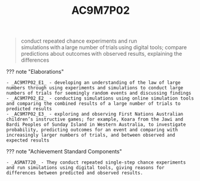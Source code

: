 ﻿---
tags: australian-curriculum
title: AC9M7P02
type: note
---
> conduct repeated chance experiments and run simulations with a large number of trials using digital tools; compare predictions about outcomes with observed results, explaining the differences

??? note "Elaborations"

	- _AC9M7P02_E1_ - developing an understanding of the law of large numbers through using experiments and simulations to conduct large numbers of trials for seemingly random events and discussing findings
	- _AC9M7P02_E2_ - conducting simulations using online simulation tools and comparing the combined results of a large number of trials to predicted results
	- _AC9M7P02_E3_ - exploring and observing First Nations Australian children’s instructive games; for example, Koara from the Jawi and Bardi Peoples of Sunday Island in Western Australia, to investigate probability, predicting outcomes for an event and comparing with increasingly larger numbers of trials, and between observed and expected results
??? note "Achievement Standard Components"

	- _ASMAT720_ - They conduct repeated single-step chance experiments and run simulations using digital tools, giving reasons for differences between predicted and observed results.